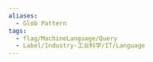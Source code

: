 ```yaml
---
aliases:
  - Glob Pattern
tags:
  - flag/MachineLanguage/Query
  - Label/Industry-工业科学/IT/Language
---
```

